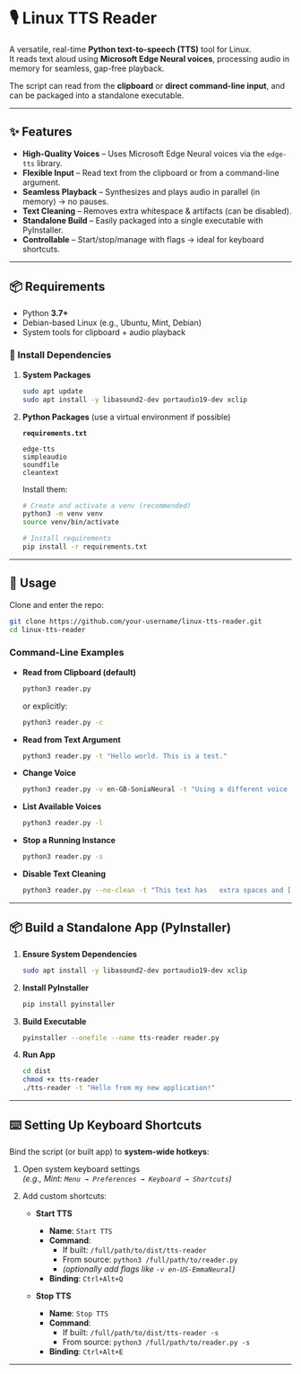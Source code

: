 # 🎙️ Linux TTS Reader

A versatile, real-time **Python text-to-speech (TTS)** tool for Linux.  
It reads text aloud using **Microsoft Edge Neural voices**, processing audio in memory for seamless, gap-free playback.  

The script can read from the **clipboard** or **direct command-line input**, and can be packaged into a standalone executable.

---

## ✨ Features

- **High-Quality Voices** – Uses Microsoft Edge Neural voices via the `edge-tts` library.  
- **Flexible Input** – Read text from the clipboard or from a command-line argument.  
- **Seamless Playback** – Synthesizes and plays audio in parallel (in memory) → no pauses.  
- **Text Cleaning** – Removes extra whitespace & artifacts (can be disabled).  
- **Standalone Build** – Easily packaged into a single executable with PyInstaller.  
- **Controllable** – Start/stop/manage with flags → ideal for keyboard shortcuts.  

---

## 📦 Requirements

- Python **3.7+**
- Debian-based Linux (e.g., Ubuntu, Mint, Debian)
- System tools for clipboard + audio playback

### 🔧 Install Dependencies

1. **System Packages**  
   ```bash
   sudo apt update
   sudo apt install -y libasound2-dev portaudio19-dev xclip
   ```

2. **Python Packages** (use a virtual environment if possible)

   **`requirements.txt`**  
   ```text
   edge-tts
   simpleaudio
   soundfile
   cleantext
   ```

   Install them:
   ```bash
   # Create and activate a venv (recommended)
   python3 -m venv venv
   source venv/bin/activate

   # Install requirements
   pip install -r requirements.txt
   ```

---

## 🚀 Usage

Clone and enter the repo:
```bash
git clone https://github.com/your-username/linux-tts-reader.git
cd linux-tts-reader
```

### Command-Line Examples

- **Read from Clipboard (default)**  
  ```bash
  python3 reader.py
  ```
  or explicitly:
  ```bash
  python3 reader.py -c
  ```

- **Read from Text Argument**  
  ```bash
  python3 reader.py -t "Hello world. This is a test."
  ```

- **Change Voice**  
  ```bash
  python3 reader.py -v en-GB-SoniaNeural -t "Using a different voice now."
  ```

- **List Available Voices**  
  ```bash
  python3 reader.py -l
  ```

- **Stop a Running Instance**  
  ```bash
  python3 reader.py -s
  ```

- **Disable Text Cleaning**  
  ```bash
  python3 reader.py --no-clean -t "This text has   extra spaces and [tags]."
  ```

---

## 📦 Build a Standalone App (PyInstaller)

1. **Ensure System Dependencies**
   ```bash
   sudo apt install -y libasound2-dev portaudio19-dev xclip
   ```

2. **Install PyInstaller**
   ```bash
   pip install pyinstaller
   ```

3. **Build Executable**
   ```bash
   pyinstaller --onefile --name tts-reader reader.py
   ```

4. **Run App**
   ```bash
   cd dist
   chmod +x tts-reader
   ./tts-reader -t "Hello from my new application!"
   ```

---

## ⌨️ Setting Up Keyboard Shortcuts

Bind the script (or built app) to **system-wide hotkeys**:

1. Open system keyboard settings  
   _(e.g., Mint: `Menu → Preferences → Keyboard → Shortcuts`)_

2. Add custom shortcuts:

   - **Start TTS**  
     - **Name**: `Start TTS`  
     - **Command**:  
       - If built: `/full/path/to/dist/tts-reader`  
       - From source: `python3 /full/path/to/reader.py`  
       - _(optionally add flags like `-v en-US-EmmaNeural`)_
     - **Binding**: `Ctrl+Alt+Q`

   - **Stop TTS**  
     - **Name**: `Stop TTS`  
     - **Command**:  
       - If built: `/full/path/to/dist/tts-reader -s`  
       - From source: `python3 /full/path/to/reader.py -s`
     - **Binding**: `Ctrl+Alt+E`

---